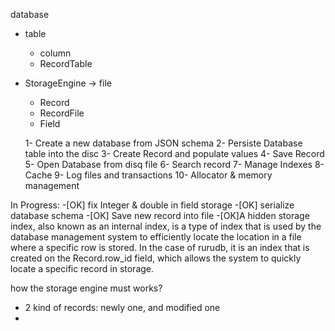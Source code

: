 database
 - table
    - column
    - RecordTable
 - StorageEngine  -> file
   - Record
   - RecordFile
   - Field

    1- Create a new database from JSON schema
    2- Persiste Database table into the disc
    3- Create Record and populate values
    4- Save Record 
    5- Open Database from disq file
    6- Search record 
    7- Manage Indexes
    8- Cache
    9- Log files and transactions
   10- Allocator & memory management



In Progress:
  -[OK] fix Integer & double in field storage 
  -[OK] serialize database schema
  -[OK] Save new record into file 
  -[OK]A hidden storage index, also known as an internal index, is a type of index that is used by the database management system to efficiently locate the location in a file where a specific row is stored. In the case of rurudb, it is an index that is created on the Record.row_id field, which allows the system to quickly locate a specific record in storage.


  how the storage engine must works?
  - 2 kind of records: newly one, and modified one
  - 
